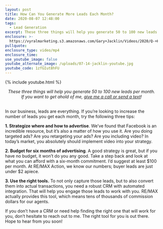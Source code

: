 ```yaml
---
layout: post
title: How Can You Generate More Leads Each Month?
date: 2020-08-07 12:48:00
tags:
  - Lead Generation
excerpt: These three things will help you generate 50 to 100 new leads per month.
enclosure: >-
  https://vyralmarketing.s3.amazonaws.com/Gary+Jacklin/Videos/2020/Q-+How+Can+You+Generate+More+Leads+Each+Month_.mp4
pullquote:
enclosure_type: video/mp4
enclosure_time:
use_youtube_image: false
youtube_alternate_image: /uploads/07-14-jacklin-youtube.jpg
youtube_code: 1zfGIut8hFU
---
```


{% include youtube.html %}

<center><em>These three things will help you generate 50 to 100 new leads per month.</em><br /><em>If you want to get ahold of me, <u><a href="tel:6306382600">give me a call or send a text</a></u>!</em></center>

<br>In our business, leads are everything. If you’re looking to increase the number of leads you get each month, try the following three tips:

**1\. Strategize where and how to advertise**. We’ve found that Facebook is an incredible resource, but it’s also a matter of how you use it. Are you doing targeted ads? Are you retargeting your ads? Are you including video? In today’s market, you absolutely should implement video into your strategy.

**2\. Budget for six months of advertising**. A good strategy is great, but if you have no budget, it won’t do you any good. Take a step back and look at what you can afford with a six-month commitment. I’d suggest at least $100 per month. At RE/MAX Action, we know our numbers; buyer leads are just under $2 apiece.&nbsp;

**3\. Use the right tools.** To not only capture those leads, but to also convert them into actual transactions, you need a robust CRM with automated integration. That will help you engage those leads to work with you. RE/MAX actually provides this tool, which means tens of thousands of commission dollars for our agents.

If you don’t have a CRM or need help finding the right one that will work for you, don’t hesitate to reach out to me. The right tool for you is out there. Hope to hear from you soon\!